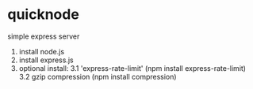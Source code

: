# quicknode
simple express server

1. install node.js
2. install express.js
3. optional install:
    3.1 'express-rate-limit' (npm install express-rate-limit) 
    3.2 gzip compression (npm install compression)

